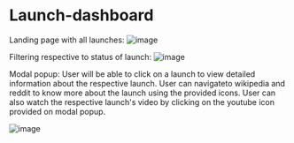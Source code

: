 # Launch-dashboard

Landing page with all launches:
![image](https://user-images.githubusercontent.com/107784718/198862945-77ae2d40-5f16-446e-bca2-98997c51dc0e.png)

Filtering respective to status of launch:
![image](https://user-images.githubusercontent.com/107784718/198862953-b000cf29-3faa-40ec-8630-724935433b5e.png)

Modal popup: User will be able to click on a launch to view detailed information about the respective launch. User can navigateto wikipedia and reddit to know more about the launch using the provided icons. User can also watch the respective launch's video by clicking on the youtube icon provided on modal popup.

![image](https://user-images.githubusercontent.com/107784718/198862971-0026bd89-4486-4d78-a1fd-c392a034690e.png)
